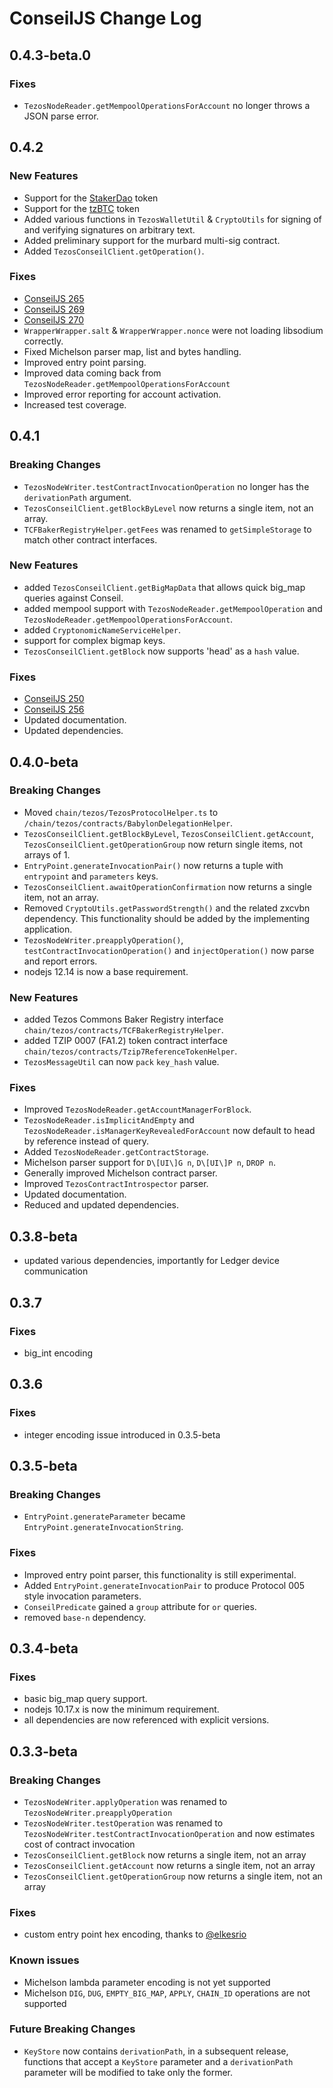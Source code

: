 <!-- markdownlint-disable MD024 -->
# ConseilJS Change Log

## 0.4.3-beta.0

### Fixes

- `TezosNodeReader.getMempoolOperationsForAccount` no longer throws a JSON parse error.

## 0.4.2

### New Features

- Support for the [StakerDao](https://www.stakerdao.com/) token
- Support for the [tzBTC](https://tzbtc.io/) token
- Added various functions in `TezosWalletUtil` & `CryptoUtils` for signing of and verifying signatures on arbitrary text.
- Added preliminary support for the murbard multi-sig contract.
- Added `TezosConseilClient.getOperation()`.

### Fixes

- [ConseilJS 265](https://github.com/Cryptonomic/ConseilJS/issues/265)
- [ConseilJS 269](https://github.com/Cryptonomic/ConseilJS/issues/269)
- [ConseilJS 270](https://github.com/Cryptonomic/ConseilJS/issues/270)
- `WrapperWrapper.salt` & `WrapperWrapper.nonce` were not loading libsodium correctly.
- Fixed Michelson parser map, list and bytes handling.
- Improved entry point parsing.
- Improved data coming back from `TezosNodeReader.getMempoolOperationsForAccount`
- Improved error reporting for account activation.
- Increased test coverage.

## 0.4.1

### Breaking Changes

- `TezosNodeWriter.testContractInvocationOperation` no longer has the `derivationPath` argument.
- `TezosConseilClient.getBlockByLevel` now returns a single item, not an array.
- `TCFBakerRegistryHelper.getFees` was renamed to `getSimpleStorage` to match other contract interfaces.

### New Features

- added `TezosConseilClient.getBigMapData` that allows quick big_map queries against Conseil.
- added mempool support with `TezosNodeReader.getMempoolOperation` and `TezosNodeReader.getMempoolOperationsForAccount`.
- added `CryptonomicNameServiceHelper`.
- support for complex bigmap keys.
- `TezosConseilClient.getBlock` now supports 'head' as a `hash` value.

### Fixes

- [ConseilJS 250](https://github.com/Cryptonomic/ConseilJS/issues/250)
- [ConseilJS 256](https://github.com/Cryptonomic/ConseilJS/issues/256)
- Updated documentation.
- Updated dependencies.

## 0.4.0-beta

### Breaking Changes

- Moved `chain/tezos/TezosProtocolHelper.ts` to `/chain/tezos/contracts/BabylonDelegationHelper`.
- `TezosConseilClient.getBlockByLevel`, `TezosConseilClient.getAccount`, `TezosConseilClient.getOperationGroup` now return single items, not arrays of 1.
- `EntryPoint.generateInvocationPair()` now returns a tuple with `entrypoint` and `parameters` keys.
- `TezosConseilClient.awaitOperationConfirmation` now returns a single item, not an array.
- Removed `CryptoUtils.getPasswordStrength()` and the related zxcvbn dependency. This functionality should be added by the implementing application.
- `TezosNodeWriter.preapplyOperation()`, `testContractInvocationOperation()` and `injectOperation()` now parse and report errors.
- nodejs 12.14 is now a base requirement.

### New Features

- added Tezos Commons Baker Registry interface `chain/tezos/contracts/TCFBakerRegistryHelper`.
- added TZIP 0007 (FA1.2) token contract interface `chain/tezos/contracts/Tzip7ReferenceTokenHelper`.
- `TezosMessageUtil` can now `pack` `key_hash` value.

### Fixes

- Improved `TezosNodeReader.getAccountManagerForBlock`.
- `TezosNodeReader.isImplicitAndEmpty` and `TezosNodeReader.isManagerKeyRevealedForAccount` now default to head by reference instead of query.
- Added `TezosNodeReader.getContractStorage`.
- Michelson parser support for `D\[UI\]G n`, `D\[UI\]P n`, `DROP n`.
- Generally improved Michelson contract parser.
- Improved `TezosContractIntrospector` parser.
- Updated documentation.
- Reduced and updated dependencies.

## 0.3.8-beta

- updated various dependencies, importantly for Ledger device communication

## 0.3.7

### Fixes

- big_int encoding

## 0.3.6

### Fixes

- integer encoding issue introduced in 0.3.5-beta

## 0.3.5-beta

### Breaking Changes

- `EntryPoint.generateParameter` became `EntryPoint.generateInvocationString`.

### Fixes

- Improved entry point parser, this functionality is still experimental.
- Added `EntryPoint.generateInvocationPair` to produce Protocol 005 style invocation parameters.
- `ConseilPredicate` gained a `group` attribute for `or` queries.
- removed `base-n` dependency.

## 0.3.4-beta

### Fixes

- basic big_map query support.
- nodejs 10.17.x is now the minimum requirement.
- all dependencies are now referenced with explicit versions.

## 0.3.3-beta

### Breaking Changes

- `TezosNodeWriter.applyOperation` was renamed to `TezosNodeWriter.preapplyOperation`
- `TezosNodeWriter.testOperation` was renamed to `TezosNodeWriter.testContractInvocationOperation` and now estimates cost of contract invocation
- `TezosConseilClient.getBlock` now returns a single item, not an array
- `TezosConseilClient.getAccount` now returns a single item, not an array
- `TezosConseilClient.getOperationGroup` now returns a single item, not an array

### Fixes

- custom entry point hex encoding, thanks to [@elkesrio](https://github.com/elkesrio)

### Known issues

- Michelson lambda parameter encoding is not yet supported
- Michelson `DIG`, `DUG`, `EMPTY_BIG_MAP`, `APPLY`, `CHAIN_ID` operations are not supported

### Future Breaking Changes

- `KeyStore` now contains `derivationPath`, in a subsequent release, functions that accept a `KeyStore` parameter and a `derivationPath` parameter will be modified to take only the former.
